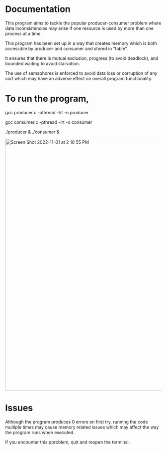 # Documentation

This program aims to tackle the popular producer-consumer problem where data inconsistencies may arise if one resource is used by more than one process at a time.

This program has been set up in a way that creates memory which is both accessible by producer and consumer and stored  in “table”.

It ensures that there is mutual exclusion, progress (to avoid deadlock), and bounded waiting to avoid starvation.

The use of semaphores is enforced to avoid data loss or corruption of any sort which may have an adverse effect on overall program functionality.


# To run the program,

gcc producer.c -pthread -lrt -o producer

gcc consumer.c -pthread -lrt -o consumer

./producer & ./consumer &

<img width="807" alt="Screen Shot 2022-11-01 at 2 10 55 PM" src="https://user-images.githubusercontent.com/25392258/199383401-0c010854-bae9-48ba-a540-d4f0ef518c56.png">


# Issues

Although the program produces 0 errors on first try, running the code multiple times may cause memory related issues which may affect the way the program runs when executed.

If you encounter this pproblem, quit and reopen the terminal.


